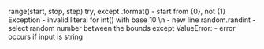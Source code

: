range(start, stop, step)
try, except
.format() - start from {0}, not {1}
Exception - invalid literal for int() with base 10
\n - new line
random.randint - select random number between the bounds
except ValueError: - error occurs if input is string
